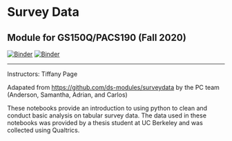 # Survey Data
## Module for GS150Q/PACS190 (Fall 2020)

[![Binder](https://mybinder.org/badge_logo.svg)](https://mybinder.org/v2/gh/ds-modules/GS102-SurveyData-FA20/master)
[![Binder](https://img.shields.io/badge/Launch-UCB%20Datahub-blue.svg)](https://datahub.berkeley.edu/hub/user-redirect/git-sync?repo=https://github.com/ds-modules/GS102-SurveyData-FA20)

-----

Instructors: Tiffany Page

Adapated from https://github.com/ds-modules/surveydata by the PC team (Anderson, Samantha, Adrian, and Carlos)

These notebooks provide an introduction to using python to clean and conduct basic analysis on tabular survey data. The data used in these notebooks was provided by a thesis student at UC Berkeley and was collected using Qualtrics.
